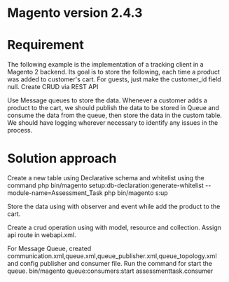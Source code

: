 # Magento version 2.4.3

# Requirement
The following example is the implementation of a tracking client in a Magento 2 backend. Its goal is to store the following, each time a product was added to customer's cart. For guests, just make the customer_id field null. Create  CRUD via REST API

Use Message queues to store the data. Whenever a customer adds a product to the cart, we should publish the data to be stored in Queue and consume the data from the queue, then store the data in the custom table. We should have logging wherever necessary to identify any issues in the process.

# Solution approach
Create a new table using Declarative schema and whitelist using the command
  php bin/magento setup:db-declaration:generate-whitelist --module-name=Assessment_Task
  php bin/magento s:up

Store the data using with observer and event while add the product to the cart.

Create a crud operation using with model, resource and collection. Assign api route in webapi.xml. 

For Message Queue, created communication.xml,queue.xml,queue_publisher.xml,queue_topology.xml and config publisher and consumer file.
Run the command for start the queue.
bin/magento queue:consumers:start assessmenttask.consumer




